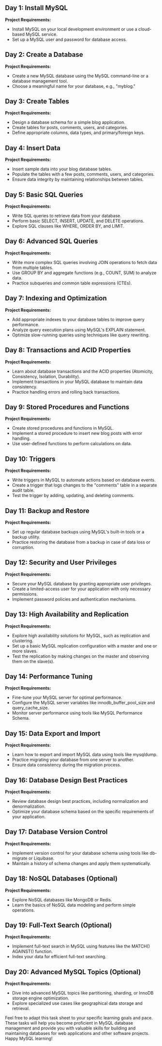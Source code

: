 ## Day 1: Install MySQL

**Project Requirements:**
- Install MySQL on your local development environment or use a cloud-based MySQL service.
- Set up a MySQL user and password for database access.

## Day 2: Create a Database

**Project Requirements:**
- Create a new MySQL database using the MySQL command-line or a database management tool.
- Choose a meaningful name for your database, e.g., "myblog."

## Day 3: Create Tables

**Project Requirements:**
- Design a database schema for a simple blog application.
- Create tables for posts, comments, users, and categories.
- Define appropriate columns, data types, and primary/foreign keys.

## Day 4: Insert Data

**Project Requirements:**
- Insert sample data into your blog database tables.
- Populate the tables with a few posts, comments, users, and categories.
- Ensure data integrity by maintaining relationships between tables.

## Day 5: Basic SQL Queries

**Project Requirements:**
- Write SQL queries to retrieve data from your database.
- Perform basic SELECT, INSERT, UPDATE, and DELETE operations.
- Explore SQL clauses like WHERE, ORDER BY, and LIMIT.

## Day 6: Advanced SQL Queries

**Project Requirements:**
- Write more complex SQL queries involving JOIN operations to fetch data from multiple tables.
- Use GROUP BY and aggregate functions (e.g., COUNT, SUM) to analyze data.
- Practice subqueries and common table expressions (CTEs).

## Day 7: Indexing and Optimization

**Project Requirements:**
- Add appropriate indexes to your database tables to improve query performance.
- Analyze query execution plans using MySQL's EXPLAIN statement.
- Optimize slow-running queries using techniques like query rewriting.

## Day 8: Transactions and ACID Properties

**Project Requirements:**
- Learn about database transactions and the ACID properties (Atomicity, Consistency, Isolation, Durability).
- Implement transactions in your MySQL database to maintain data consistency.
- Practice handling errors and rolling back transactions.

## Day 9: Stored Procedures and Functions

**Project Requirements:**
- Create stored procedures and functions in MySQL.
- Implement a stored procedure to insert new blog posts with error handling.
- Use user-defined functions to perform calculations on data.

## Day 10: Triggers

**Project Requirements:**
- Write triggers in MySQL to automate actions based on database events.
- Create a trigger that logs changes to the "comments" table in a separate audit table.
- Test the trigger by adding, updating, and deleting comments.

## Day 11: Backup and Restore

**Project Requirements:**
- Set up regular database backups using MySQL's built-in tools or a backup utility.
- Practice restoring the database from a backup in case of data loss or corruption.

## Day 12: Security and User Privileges

**Project Requirements:**
- Secure your MySQL database by granting appropriate user privileges.
- Create a limited-access user for your application with only necessary permissions.
- Implement password policies and authentication mechanisms.

## Day 13: High Availability and Replication

**Project Requirements:**
- Explore high availability solutions for MySQL, such as replication and clustering.
- Set up a basic MySQL replication configuration with a master and one or more slaves.
- Test the replication by making changes on the master and observing them on the slave(s).

## Day 14: Performance Tuning

**Project Requirements:**
- Fine-tune your MySQL server for optimal performance.
- Configure the MySQL server variables like innodb_buffer_pool_size and query_cache_size.
- Monitor server performance using tools like MySQL Performance Schema.

## Day 15: Data Export and Import

**Project Requirements:**
- Learn how to export and import MySQL data using tools like mysqldump.
- Practice migrating your database from one server to another.
- Ensure data consistency during the migration process.

## Day 16: Database Design Best Practices

**Project Requirements:**
- Review database design best practices, including normalization and denormalization.
- Optimize your database schema based on the specific requirements of your application.

## Day 17: Database Version Control

**Project Requirements:**
- Implement version control for your database schema using tools like db-migrate or Liquibase.
- Maintain a history of schema changes and apply them systematically.

## Day 18: NoSQL Databases (Optional)

**Project Requirements:**
- Explore NoSQL databases like MongoDB or Redis.
- Learn the basics of NoSQL data modeling and perform simple operations.

## Day 19: Full-Text Search (Optional)

**Project Requirements:**
- Implement full-text search in MySQL using features like the MATCH() AGAINST() function.
- Index your data for efficient full-text searching.

## Day 20: Advanced MySQL Topics (Optional)

**Project Requirements:**
- Dive into advanced MySQL topics like partitioning, sharding, or InnoDB storage engine optimization.
- Explore specialized use cases like geographical data storage and retrieval.

Feel free to adapt this task sheet to your specific learning goals and pace. These tasks will help you become proficient in MySQL database management and provide you with valuable skills for building and maintaining databases for web applications and other software projects. Happy MySQL learning!
